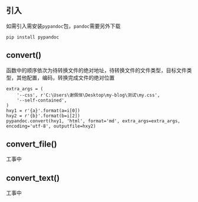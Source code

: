 ## 引入

如需引入需安装`pypandoc`包，`pandoc`需要另外下载

```
pip install pypandoc
```

## convert()

函数中的顺序依次为待转换文件的绝对地址，待转换文件的文件类型，目标文件类型，其他配置，编码，转换完成文件的绝对位置

```
extra_args = (
    '--css', r'C:\Users\谢佩恒\Desktop\my-blog\测试\my.css',
    '--self-contained',
)
hxy1 = r'{a}'.format(a=i[0])
hxy2 = r'{b}'.format(b=i[2])
pypandoc.convert(hxy1, 'html', format='md', extra_args=extra_args, encoding='utf-8', outputfile=hxy2)
```

## convert_file()

工事中

## convert_text()

工事中

